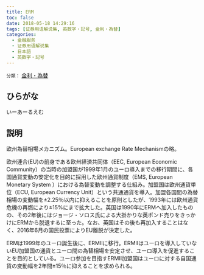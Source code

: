 ```yaml
---
title: ERM
toc: false
date: 2018-05-18 14:29:16
tags: [证券用语解说集, 英数字・記号, 金利・為替]
categories:
  - 金融服务
  - 证券用语解说集
  - 日本語
  - 英数字・記号
---
```


`分類：` [金利・為替](/tags/金利・為替/)

## ひらがな

いーあーるえむ

## 説明

欧州為替相場メカニズム。European exchange Rate Mechanismの略。

欧州連合(EU)の前身である欧州経済共同体（EEC, European Economic Community）の当時の加盟国が1999年1月のユーロ導入までの移行期間に、各国通貨変動の安定化を目的に採用した欧州通貨制度（EMS, European Monetary System ）における為替変動を調整する仕組み。加盟国は欧州通貨単位（ECU, European Currency Unit）という共通通貨を導入。加盟各国間の為替相場の変動幅を±2.25％以内に抑えることを原則としたが、1993年には欧州通貨危機の再燃により±15%にまで拡大した。英国は1990年にERMへ加入したものの、その2年後にはジョージ・ソロス氏による大掛かりな英ポンド売りをきっかけにERMから脱退するに至った。なお、英国はその後も再加入することはなく、2016年6月の国民投票によりEU離脱が決定した。

ERMは1999年のユーロ誕生後に、ERMIIに移行。ERMIIはユーロを導入していないEU加盟国の通貨とユーロ間の為替相場を安定させ、ユーロ導入を促進することを目的としている。ユーロ参加を目指すERMII加盟国はユーロに対する自国通貨の変動幅を2年間±15％に抑えることを求められる。
